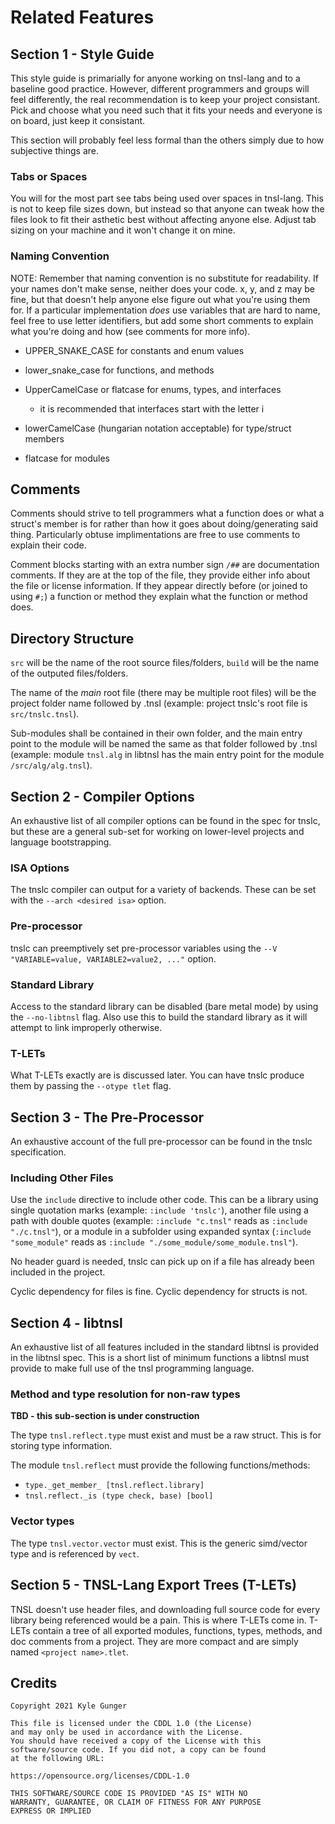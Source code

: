 # Related Features

## Section 1 - Style Guide

This style guide is primarially for anyone working on tnsl-lang and to a baseline good practice.  However, different programmers and groups will feel differently, the real recommendation is to keep your project consistant.  Pick and choose what you need such that it fits your needs and everyone is on board, just keep it consistant.

This section will probably feel less formal than the others simply due to how subjective things are.

### Tabs or Spaces

You will for the most part see tabs being used over spaces in tnsl-lang.  This is not to keep file sizes down, but instead so that anyone can tweak how the files look to fit their asthetic best without affecting anyone else.  Adjust tab sizing on your machine and it won't change it on mine.

### Naming Convention

NOTE: Remember that naming convention is no substitute for readability.  If your names don't make sense, neither does your code.  x, y, and z may be fine, but that doesn't help anyone else figure out what you're using them for.  If a particular implementation *does* use variables that are hard to name, feel free to use letter identifiers, but add some short comments to explain what you're doing and how (see comments for more info).

- UPPER_SNAKE_CASE for constants and enum values

- lower_snake_case for functions, and methods

- UpperCamelCase or flatcase for enums, types, and interfaces
	- it is recommended that interfaces start with the letter i

- lowerCamelCase (hungarian notation acceptable) for type/struct members

- flatcase for modules

## Comments

Comments should strive to tell programmers what a function does or what a struct's member is for rather than how it goes about doing/generating said thing.  Particularly obtuse implimentations are free to use comments to explain their code.

Comment blocks starting with an extra number sign `/##` are documentation comments.  If they are at the top of the file, they provide either info about the file or license information.  If they appear directly before (or joined to using `#;`) a function or method they explain what the function or method does.

## Directory Structure

`src` will be the name of the root source files/folders, `build` will be the name of the outputed files/folders.

The name of the *main* root file (there may be multiple root files) will be the project folder name followed by .tnsl (example: project tnslc's root file is `src/tnslc.tnsl`).

Sub-modules shall be contained in their own folder, and the main entry point to the module will be named the same as that folder followed by .tnsl (example: module `tnsl.alg` in libtnsl has the main entry point for the module `/src/alg/alg.tnsl`).

## Section 2 - Compiler Options

An exhaustive list of all compiler options can be found in the spec for tnslc, but these are a general sub-set for working on lower-level projects and language bootstrapping.

### ISA Options

The tnslc compiler can output for a variety of backends.  These can be set with the `--arch <desired isa>` option.

### Pre-processor

tnslc can preemptively set pre-processor variables using the `--V "VARIABLE=value, VARIABLE2=value2, ..."` option.

### Standard Library

Access to the standard library can be disabled (bare metal mode) by using the `--no-libtnsl` flag.  Also use this to build the standard library as it will attempt to link improperly otherwise.

### T-LETs

What T-LETs exactly are is discussed later.  You can have tnslc produce them by passing the `--otype tlet` flag.

## Section 3 - The Pre-Processor

An exhaustive account of the full pre-processor can be found in the tnslc specification.

### Including Other Files

Use the `include` directive to include other code.  This can be a library using single quotation marks (example: `:include 'tnslc'`), another file using a path with double quotes (example: `:include "c.tnsl"` reads as `:include "./c.tnsl"`), or a module in a subfolder using expanded syntax (`:include "some_module"` reads as `:include "./some_module/some_module.tnsl"`).

No header guard is needed, tnslc can pick up on if a file has already been included in the project.

Cyclic dependency for files is fine.  Cyclic dependency for structs is not.

## Section 4 - libtnsl

An exhaustive list of all features included in the standard libtnsl is provided in the libtnsl spec.  This is a short list of minimum functions a libtnsl must provide to make full use of the tnsl programming language.

### Method and type resolution for non-raw types

**TBD - this sub-section is under construction**

The type `tnsl.reflect.type` must exist and must be a raw struct.  This is for storing type information.

The module `tnsl.reflect` must provide the following functions/methods:

- `type._get_member_ [tnsl.reflect.library]`
- `tnsl.reflect._is (type check, base) [bool]`

### Vector types

The type `tnsl.vector.vector` must exist.  This is the generic simd/vector type and is referenced by `vect`.

## Section 5 - TNSL-Lang Export Trees (T-LETs)

TNSL doesn't use header files, and downloading full source code for every library being referenced would be a pain.  This is where T-LETs come in.  T-LETs contain a tree of all exported modules, functions, types, methods, and doc comments from a project.  They are more compact and are simply named `<project name>.tlet`.

## Credits

	Copyright 2021 Kyle Gunger

	This file is licensed under the CDDL 1.0 (the License)
	and may only be used in accordance with the License.
	You should have received a copy of the License with this
	software/source code. If you did not, a copy can be found
	at the following URL:

	https://opensource.org/licenses/CDDL-1.0

	THIS SOFTWARE/SOURCE CODE IS PROVIDED "AS IS" WITH NO
	WARRANTY, GUARANTEE, OR CLAIM OF FITNESS FOR ANY PURPOSE
	EXPRESS OR IMPLIED
